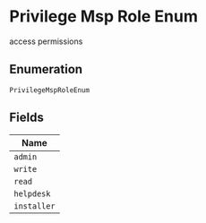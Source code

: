 
# Privilege Msp Role Enum

access permissions

## Enumeration

`PrivilegeMspRoleEnum`

## Fields

| Name |
|  --- |
| `admin` |
| `write` |
| `read` |
| `helpdesk` |
| `installer` |

